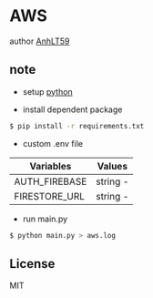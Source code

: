 # AWS
author [AnhLT59](https://github.com/anhlt59)

## note
- setup [python](https://www.python.org/downloads/)

- install dependent package
```sh
$ pip install -r requirements.txt
```

- custom .env file

| Variables             | Values                                            |
| ------                | ------                                            |
| AUTH_FIREBASE         | string -                    |
| FIRESTORE_URL         | string -                    |


- run main.py
```sh
$ python main.py > aws.log
```

License
----

MIT